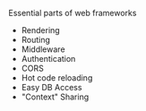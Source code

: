 Essential parts of web frameworks

- Rendering
- Routing
- Middleware
- Authentication
- CORS
- Hot code reloading
- Easy DB Access
- "Context" Sharing
